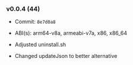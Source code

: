 ### v0.0.4 (44)

- Commit: `8e7d0a8`
- ABI(s): arm64-v8a, armeabi-v7a, x86, x86_64

- Adjusted uninstall.sh
- Changed updateJson to better alternative